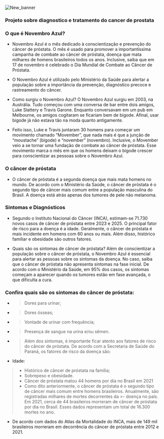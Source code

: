 ![New_banner](https://github.com/fabian-gib-50/Projeto-cancer-prostata/assets/79420053/7bc31ad2-4c6a-49c3-8630-86e2df30328c)

### Projeto sobre diagnostico e tratamento do cancer de prostata
### O que é Novembro Azul?

   - Novembro Azul é o mês dedicado à conscientização e prevenção do câncer de próstata. O mês é usado para promover a importantíssima campanha de combate ao câncer de próstata, doença que mata milhares de homens brasileiros todos os anos. Inclusive, saiba que em 17 de novembro é celebrado o Dia Mundial de Combate ao Câncer de Próstata.
   
   - O Novembro Azul é utilizado pelo Ministério da Saúde para alertar a população sobre a importância da prevenção, diagnóstico precoce e rastreamento do câncer.

   - Como surgiu o Novembro Azul?
O Novembro Azul surgiu em 2003, na Austrália. Tudo começou com uma conversa de bar entre dois amigos, Luke Slattery e Travis Garone. Enquanto conversavam em um pub em Melbourne, os amigos cogitaram se ficariam bem de bigode. Afinal, usar bigode já não estava tão na moda quanto antigamente.

   - Feito isso, Luke e Travis juntaram 30 homens para começar um movimento chamado “Movember”, que nada mais é que a junção de “moustache” (bigode) e “november” (novembro). Inclusive, o Movember veio a se tornar uma fundação de combate ao câncer de próstata. Esse movimento marca o mês em que os homens deixam o bigode crescer para conscientizar as pessoas sobre o Novembro Azul.
   
### O câncer de próstata
   - O câncer de próstata é a segunda doença que mais mata homens no mundo. De acordo com o Ministério da Saúde, o câncer de próstata é o segundo tipo de câncer mais comum entre a população masculina do Brasil. A doença está atrás apenas dos tumores de pele não melanoma.
  
### Sintomas e Diagnósticos

  - Segundo o Instituto Nacional do Câncer (INCA), estimam-se 71.730 novos casos de câncer de próstata entre 2023 e 2025. O principal fator de risco para a doença é a idade. Geralmente, o câncer de próstata é mais incidente em homens com 60 anos ou mais. Além disso, histórico familiar e obesidade são outros fatores.

  - Quais são os sintomas de câncer de próstata?
Além de conscientizar a população sobre o câncer de próstata, o Novembro Azul é essencial para alertar as pessoas sobre os sintomas da doença. No caso, saiba que o câncer de próstata não apresenta sintomas na fase inicial. De acordo com o Ministério da Saúde, em 95% dos casos, os sintomas começam a aparecer quando os tumores estão em fase avançada, o que dificulta a cura.

### Confira quais são os sintomas do câncer de próstata:

   - >Dores para urinar;
   - >Dores ósseas;
   - >Vontade de urinar com frequência;
   - >Presença de sangue na urina e/ou sêmen.
   - >Além dos sintomas, é importante ficar atento aos fatores de risco do câncer de próstata. De acordo com a Secretaria de Saúde do Paraná, os fatores de risco da doença são:

  - Idade:
  >- Histórico de câncer de próstata na família;
  >- Sobrepeso e obesidade.
  >- Câncer de próstata matou 44 homens por dia no Brasil em 2021
  >- Como dito anteriormente, o câncer de próstata é o segundo tipo de câncer mais comum entre homens brasileiros. Anualmente, são registradas milhares de mortes decorrentes da   >- doença no país. Em 2021, cerca de 44 brasileiros morreram de câncer de próstata por dia no Brasil. Esses dados representam um total de 16.300 mortes no ano.

 - De acordo com dados do Atlas da Mortalidade do INCA, mais de 149 mil brasileiros morreram em decorrência do câncer de próstata entre 2012 e 2021.
 
